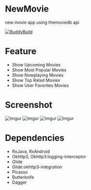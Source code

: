 # NewMovie
new movie app using themoviedb api

[![BuddyBuild](https://dashboard.buddybuild.com/api/statusImage?appID=595637cf01b1b20001bdd103&branch=master&build=latest)](https://dashboard.buddybuild.com/apps/595637cf01b1b20001bdd103/build/latest?branch=master)

# Feature
* Show Upcoming Movies
* Show Most Popular Movies 
* Show Nowplaying Movies
* Show Top Rated Movies
* Show User Favorites Movies 

# Screenshot
![Imgur](http://i.imgur.com/jXOZ7ta.png)
![Imgur](http://i.imgur.com/F97XBYm.png)
![Imgur](http://i.imgur.com/RCYrj0u.png)
![Imgur](http://i.imgur.com/VlV1k3i.png)

# Dependencies
* RxJava, RxAndroid
* Okhttp3, Okhttp3:logging-interceptor
* Glide
* Glide:okhttp3-integration
* Picasso
* Butterknife
* Dagger
